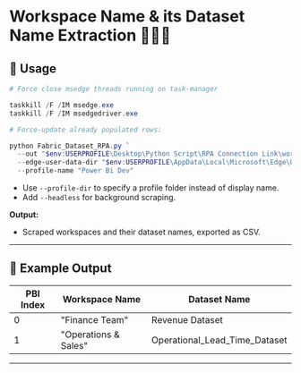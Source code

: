 # Workspace Name & its Dataset Name Extraction 🚀🧩✨

## 🚦 Usage

```ps1
# Force close msedge threads running on task-manager

taskkill /F /IM msedge.exe
taskkill /F /IM msedgedriver.exe

# Force-update already populated rows:

python Fabric_Dataset_RPA.py `
  --out "$env:USERPROFILE\Desktop\Python Script\RPA Connection Link\workspaces_datasets.csv" `
  --edge-user-data-dir "$env:USERPROFILE\AppData\Local\Microsoft\Edge\User Data" `
  --profile-name "Power Bi Dev"

```


- Use `--profile-dir` to specify a profile folder instead of display name.
- Add `--headless` for background scraping.

**Output:**  
- Scraped workspaces and their dataset names, exported as CSV.

---

## 🏁 Example Output

| PBI Index | Workspace Name         | Dataset Name                            |
|-----------|-----------------------|------------------------------------------|
| 0         | "Finance Team"        | Revenue Dataset                          |
| 1         | "Operations & Sales"  | Operational_Lead_Time_Dataset            |

---
